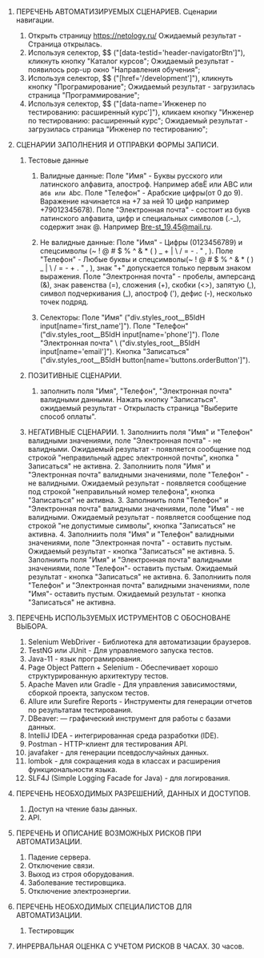 1. ПЕРЕЧЕНЬ АВТОМАТИЗИРУЕМЫХ СЦЕНАРИЕВ.
   Сценарии навигации.
    1. Открыть страницу https://netology.ru/
       Ожидаемый результат - Страница открылась.
    2. Используя селектор, $$ ("[data-testid='header-navigatorBtn']"), кликнуть кнопку "Каталог курсов";
       Ожидаемый результат - появилось pop-up окно "Направления обучения";
    3. Используя селектор, $$ ("[href='/development']"), кликнуть кнопку "Програмирование";
       Ожидаемый результат - загрузилась страница "Программирование";
    4. Используя селектор, $$ ("[data-name='Инженер по тестированию: расширенный курс']"), кликаем кнопку "Инженер по
       тестированию: расширенный курс";
       Ожидаемый результат - загрузилась страница "Инженер по тестированию";

2. СЦЕНАРИИ ЗАПОЛНЕНИЯ И ОТПРАВКИ ФОРМЫ ЗАПИСИ.
    1. Тестовые данные
        1. Валидные данные:
           Поле "Имя" - Буквы русского или латинского алфавита, апостроф. Например абвЁ или ABC или а`бв или A`bc.
           Поле "Телефон" - Арабские цифры(от 0 до 9). Варажение начинается на +7 за ней 10 цифр например +79012345678).
           Поле "Электронная почта" - состоит из букв латинского алфавита, цифр и специальных символов (.-_), содержит
           знак @. Например Bre-st_19.45@mail.ru.

        2. Не валидные данные:
           Поле "Имя" - Цифры (0123456789) и спецсимволы (~ ! @ # \$ % ^ & * ( ) _ + | \ / = - . " , ).
           Поле "Телефон" - Любые буквы и спецсимволы(~ ! @ # $ % ^ & * ( ) \_ | \ / = - + . " , ), знак "+" допускается
           только первым знаком
           выражения.
           Поле "Электронная почта" - пробелы, амперсанд (&), знак равенства (=), сложения (+), скобки (<>),
           запятую (,), символ подчеркивания (_), апостроф (\'), дефис (-), несколько точек подряд.

        3. Селекторы:
           Поле "Имя" \("div.styles_root__B5IdH input[name='first_name']").
           Поле "Телефон" \("div.styles_root__B5IdH input[name='phone']").
           Поле "Электронная почта" \ ("div.styles_root__B5IdH input[name='email']").
           Кнопка "Записаться" \("div.styles_root__B5IdH button[name='buttons.orderButton']").
       
    2. ПОЗИТИВНЫЕ СЦЕНАРИИ.
        1. заполнить поля "Имя", "Телефон", "Электронная почта" валидными данными.
           Нажать кнопку "Записаться".
           ожидаемый результат - Открыласть страница "Выберите способ оплаты".

    3. НЕГАТИВНЫЕ СЦЕНАРИИ.
           1. Заполниить поля "Имя" и "Телефон" валидными значениями, поле "Электронная почта" - не валидными.
              Ожидаемый результат - появляется сообщение под строкой "неправильный адрес электронной почты", кнопка "
              Записаться" не активна.
           2. Заполниить поля "Имя" и "Электронная почта" валидными значениями, поле "Телефон" - не валидными.
              Ожидаемый результат - появляется сообщение под строкой "неправильный номер телефона", кнопка "Записаться"
              не активна.
           3. Заполниить поля "Телефон" и "Электронная почта" валидными значениями, поле "Имя" - не валидными.
              Ожидаемый результат - появляется сообщение под строкой "не допустимые символы", кнопка "Записаться"
              не активна.
           4. Заполниить поля "Имя" и "Телефон" валидными значениями, поле "Электронная почта" - оставить пустым.
              Ожидаемый результат - кнопка "Записаться" не активна.
           5. Заполниить поля "Имя" и "Электронная почта" валидными значениями, поле  "Телефон"- оставить пустым.
              Ожидаемый результат - кнопка "Записаться" не активна.
           6. Заполниить поля "Телефон" и "Электронная почта" валидными значениями, поле  "Имя"- оставить пустым.
              Ожидаемый результат - кнопка "Записаться" не активна.

3. ПЕРЕЧЕНЬ ИСПОЛЬЗУЕМЫХ ИСТРУМЕНТОВ С ОБОСНОВАНЕ ВЫБОРА.
    1. Selenium WebDriver - Библиотека для автоматизации браузеров.
    2. TestNG или JUnit - Для управляемого запуска тестов.
    3. Java-11 - язык програмирования.
    4. Page Object Pattern + Selenium - Обеспечивает хорошо структурированную архитектуру тестов.
    5. Apache Maven или Gradle - Для управления зависимостями, сборкой проекта, запуском тестов.
    6. Allure или Surefire Reports - Инструменты для генерации отчетов по результатам тестирования.
    7. DBeaver: — графический инструмент для работы с базами данных.
    8. IntelliJ IDEA - интегрированная среда разработки (IDE).
    9. Postman - HTTP-клиент для тестирования API.
   10. javafaker - для генерации псевдослучайных данных.
   11. lombok - для сокращения кода в классах и расширения функциональности языка.
   12. SLF4J (Simple Logging Facade for Java) - для логирования.

4. ПЕРЕЧЕНЬ НЕОБХОДИМЫХ РАЗРЕШЕНИЙ, ДАННЫХ И ДОСТУПОВ.
    1. Доступ на чтение базы данных.
    2. API.

5. ПЕРЕЧЕНЬ И ОПИСАНИЕ ВОЗМОЖНЫХ РИСКОВ ПРИ АВТОМАТИЗАЦИИ.
    1. Падение сервера.
    2. Отключение связи.
    3. Выход из строя оборудования.
    4. Заболевание тестировщика.
    5. Отключение электроэнергии.

6. ПЕРЕЧЕНЬ НЕОБХОДИМЫХ СПЕЦИАЛИСТОВ ДЛЯ АВТОМАТИЗАЦИИ.
    1. Тестировщик

7. ИНРЕРВАЛЬНАЯ ОЦЕНКА С УЧЕТОМ РИСКОВ В ЧАСАХ.
   30 часов.

 